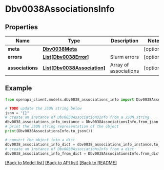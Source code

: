 # Dbv0038AssociationsInfo


## Properties

Name | Type | Description | Notes
------------ | ------------- | ------------- | -------------
**meta** | [**Dbv0038Meta**](Dbv0038Meta.md) |  | [optional] 
**errors** | [**List[Dbv0038Error]**](Dbv0038Error.md) | Slurm errors | [optional] 
**associations** | [**List[Dbv0038Association]**](Dbv0038Association.md) | Array of associations | [optional] 

## Example

```python
from openapi_client.models.dbv0038_associations_info import Dbv0038AssociationsInfo

# TODO update the JSON string below
json = "{}"
# create an instance of Dbv0038AssociationsInfo from a JSON string
dbv0038_associations_info_instance = Dbv0038AssociationsInfo.from_json(json)
# print the JSON string representation of the object
print(Dbv0038AssociationsInfo.to_json())

# convert the object into a dict
dbv0038_associations_info_dict = dbv0038_associations_info_instance.to_dict()
# create an instance of Dbv0038AssociationsInfo from a dict
dbv0038_associations_info_from_dict = Dbv0038AssociationsInfo.from_dict(dbv0038_associations_info_dict)
```
[[Back to Model list]](../README.md#documentation-for-models) [[Back to API list]](../README.md#documentation-for-api-endpoints) [[Back to README]](../README.md)


